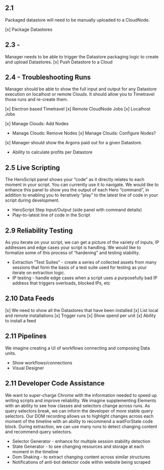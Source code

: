 ## 2.1
Packaged datastore will need to be manually uploaded to a CloudNode.

[x] Package Datastores

## 2.3 -
Manager needs to be able to trigger the Datastore packaging logic to create and upload Datastores.
[x] Push Datastore to a Cloud

## 2.4 - Troubleshooting Runs
Manager should be able to show the full input and output for any Datastore execution on localhost or remote Clouds. It should allow you to Timetravel those runs and re-create them.

[x] Electron based Timetravel
[x] Remote CloudNode Jobs
[x] Localhost Jobs

[x] Manage Clouds: Add Nodes
- Manage Clouds: Remove Nodes
  [x] Manage Clouds: Configure Nodes?

[x] Manager should show the Argons paid out for a given Datastore.
- Ability to calculate profits per Datastore


## 2.5 Live Scripting
The HeroScript panel shows your “code” as it directly relates to each moment in your script. You can currently use it to navigate. We would like to enhance this panel to show you the output of each Hero “command”, in addition to enabling you to iteratively “play” to the latest line of code in your script during development.

- HeroScript Step Input/Output (side panel with command details)
- Play-to-latest line of code in the Script

## 2.9 Reliability Testing
As you iterate on your script, we can get a picture of the variety of inputs, IP addresses and edge cases your script is handling. We would like to formalize some of this process of “hardening” and testing stability.

- Extraction “Test Suites” - create a series of collected assets from many sessions that form the basis of a test suite used for testing as your iterate on extraction logic.
- IP testing - handle edge cases when a script uses a purposefully bad IP address that triggers overloads, blocked IPs, etc

## 2.10 Data Feeds
[x] We need to show all the Datastores that have been installed
[x] List local and remote installations
[x] Trigger runs
[x] Show spend per unit
[x] Ability to install a feed

## 2.11 Pipelines
We imagine creating a UI of workflows connecting and composing Data units.
- Show workflows/connections
- Visual Designer

## 2.11 Developer Code Assistance
We want to super-charge Chrome with the information needed to speed up writing scripts and improve reliability. We imagine supplementing Elements with an ability to see how classes and selectors change across runs. As query selectors break, we can inform the developer of more stable query selectors. Our DOM recording allows us to highlight changes across each moment of the timeline with an ability to recommend a waitForState code block. During extraction, we can use many runs to detect changing content and recommend query selectors.

- Selector Generator - enhance for multiple session stability detection
- State Generator - to see changing resources and storage at each moment in the timeline
- Dom Shaking - to extract changing content across similar structures
- Notifications of anti-bot detector code within website being scraped
